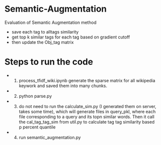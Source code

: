 # Semantic-Augmentation
Evaluation of Semantic Augmentation method

* save each tag to alltags similarity 
* get top k similar tags for each tag based on gradient cutoff
* then update the Obj_tag matrix 



# Steps to run the code
* 1. process_tfidf_wiki.ipynb generate the sparse matrix for all wikipedia keywork and saved
them into many chunks.
* 2. python parse.py 
* 3. do not need to run the calculate_sim.py (I generated them on server, takes some time), which will generate files in query_pkl, where each file corresponding
to a query and its topn similar words. Then it call the cal_tag_tag_sim from util.py to 
calculate tag tag similarity based p percent quantile
* 4. run semantic_augmentation.py 